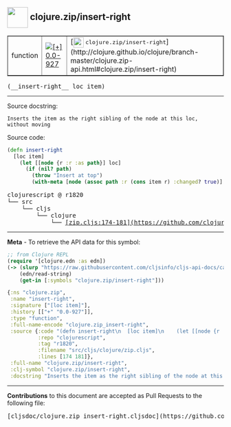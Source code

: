 ## <img width="48px" valign="middle" src="http://i.imgur.com/Hi20huC.png"> clojure.zip/insert-right

 <table border="1">
<tr>

<td>function</td>
<td><a href="https://github.com/cljsinfo/cljs-api-docs/tree/0.0-927"><img valign="middle" alt="[+] 0.0-927" src="https://img.shields.io/badge/+-0.0--927-lightgrey.svg"></a> </td>
<td>
[<img height="24px" valign="middle" src="http://i.imgur.com/1GjPKvB.png"> <samp>clojure.zip/insert-right</samp>](http://clojure.github.io/clojure/branch-master/clojure.zip-api.html#clojure.zip/insert-right)
</td>
</tr>
</table>

 <samp>
(__insert-right__ loc item)<br>
</samp>

---




Source docstring:

```
Inserts the item as the right sibling of the node at this loc,
without moving
```

Source code:

```clj
(defn insert-right
  [loc item]
    (let [[node {r :r :as path}] loc]
      (if (nil? path)
        (throw "Insert at top")
        (with-meta [node (assoc path :r (cons item r) :changed? true)] (meta loc)))))
```

 <pre>
clojurescript @ r1820
└── src
    └── cljs
        └── clojure
            └── <ins>[zip.cljs:174-181](https://github.com/clojure/clojurescript/blob/r1820/src/cljs/clojure/zip.cljs#L174-L181)</ins>
</pre>


---

__Meta__ - To retrieve the API data for this symbol:

```clj
;; from Clojure REPL
(require '[clojure.edn :as edn])
(-> (slurp "https://raw.githubusercontent.com/cljsinfo/cljs-api-docs/catalog/cljs-api.edn")
    (edn/read-string)
    (get-in [:symbols "clojure.zip/insert-right"]))
```

```clj
{:ns "clojure.zip",
 :name "insert-right",
 :signature ["[loc item]"],
 :history [["+" "0.0-927"]],
 :type "function",
 :full-name-encode "clojure.zip_insert-right",
 :source {:code "(defn insert-right\n  [loc item]\n    (let [[node {r :r :as path}] loc]\n      (if (nil? path)\n        (throw \"Insert at top\")\n        (with-meta [node (assoc path :r (cons item r) :changed? true)] (meta loc)))))",
          :repo "clojurescript",
          :tag "r1820",
          :filename "src/cljs/clojure/zip.cljs",
          :lines [174 181]},
 :full-name "clojure.zip/insert-right",
 :clj-symbol "clojure.zip/insert-right",
 :docstring "Inserts the item as the right sibling of the node at this loc,\nwithout moving"}

```

---

__Contributions__ to this document are accepted as Pull Requests to the following file:

 <pre>
[cljsdoc/clojure.zip_insert-right.cljsdoc](https://github.com/cljsinfo/cljs-api-docs/blob/master/cljsdoc/clojure.zip_insert-right.cljsdoc)
</pre>

